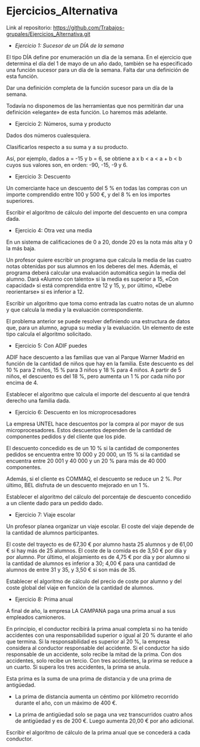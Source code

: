 # Ejercicios_Alternativa

Link al repositorio: https://github.com/Trabajos-grupales/Ejercicios_Alternativa.git


- *Ejercicio 1: Sucesor de un DÍA de la semana*

El tipo DÍA define por enumeración un día de la semana. En el ejercicio que determina el día del 1 de mayo de un año dado, también se ha especificado una función sucesor para un día de la semana. Falta dar una definición de esta función.

Dar una definición completa de la función sucesor para un día de la semana.

Todavía no disponemos de las herramientas que nos permitirán dar una definición «elegante» de esta función. Lo haremos más adelante.


- Ejercicio 2: Números, suma y producto

Dados dos números cualesquiera.

Clasificarlos respecto a su suma y a su producto.

Así, por ejemplo, dados a = -15 y b = 6, se obtiene a x b < a < a + b < b cuyos sus valores son, en orden: -90, -15, -9 y 6.


- Ejercicio 3: Descuento

Un comerciante hace un descuento del 5 % en todas las compras con un importe comprendido entre 100 y 500 €, y del 8 % en los importes superiores.

Escribir el algoritmo de cálculo del importe del descuento en una compra dada.


- Ejercicio 4: Otra vez una media

En un sistema de calificaciones de 0 a 20, donde 20 es la nota más alta y 0 la más baja.

Un profesor quiere escribir un programa que calcula la media de las cuatro notas obtenidas por sus alumnos en los deberes del mes. Además, el programa deberá calcular una evaluación automática según la media del alumno. Dará «Alumno con talento» si la media es superior a 15, «Con capacidad» si está comprendida entre 12 y 15, y, por último, «Debe reorientarse» si es inferior a 12.

Escribir un algoritmo que toma como entrada las cuatro notas de un alumno y que calcula la media y la evaluación correspondiente.

El problema anterior se puede resolver definiendo una estructura de datos que, para un alumno, agrupa su media y la evaluación. Un elemento de este tipo calcula el algoritmo solicitado.


- Ejercicio 5: Con ADIF puedes

ADIF hace descuento a las familias que van al Parque Warner Madrid en función de la cantidad de niños que hay en la familia. Este descuento es del 10 % para 2 niños, 15 % para 3 niños y 18 % para 4 niños. A partir de 5 niños, el descuento es del 18 %, pero aumenta un 1 % por cada niño por encima de 4.

Establecer el algoritmo que calcula el importe del descuento al que tendrá derecho una familia dada.


- Ejercicio 6: Descuento en los microprocesadores

La empresa UNTEL hace descuentos por la compra al por mayor de sus microprocesadores. Estos descuentos dependen de la cantidad de componentes pedidos y del cliente que los pide.

El descuento concedido es de un 10 % si la cantidad de componentes pedidos se encuentra entre 10 000 y 20 000, un 15 % si la cantidad se encuentra entre 20 001 y 40 000 y un 20 % para más de 40 000 componentes.

Además, si el cliente es COMMAQ, el descuento se reduce un 2 %. Por último, BEL disfruta de un descuento mejorado en un 1 %.

Establecer el algoritmo del cálculo del porcentaje de descuento concedido a un cliente dado para un pedido dado.


- Ejercicio 7: Viaje escolar

Un profesor planea organizar un viaje escolar. El coste del viaje depende de la cantidad de alumnos participantes.

El coste del trayecto es de 67,30 € por alumno hasta 25 alumnos y de 61,00 € si hay más de 25 alumnos. El coste de la comida es de 3,50 € por día y por alumno. Por último, el alojamiento es de 4,75 € por día y por alumno si la cantidad de alumnos es inferior a 30; 4,00 € para una cantidad de alumnos de entre 31 y 35, y 3,50 € si son más de 35.

Establecer el algoritmo de cálculo del precio de coste por alumno y del coste global del viaje en función de la cantidad de alumnos.


- Ejercicio 8: Prima anual

A final de año, la empresa LA CAMPANA paga una prima anual a sus empleados camioneros.

En principio, el conductor recibirá la prima anual completa si no ha tenido accidentes con una responsabilidad superior o igual al 20 % durante el año que termina. Si la responsabilidad es superior al 20 %, la empresa considera al conductor responsable del accidente. Si el conductor ha sido responsable de un accidente, solo recibe la mitad de la prima. Con dos accidentes, solo recibe un tercio. Con tres accidentes, la prima se reduce a un cuarto. Si supera los tres accidentes, la prima se anula.

Esta prima es la suma de una prima de distancia y de una prima de antigüedad.

+ La prima de distancia aumenta un céntimo por kilómetro recorrido durante el año, con un máximo de 400 €.

+ La prima de antigüedad solo se paga una vez transcurridos cuatro años de antigüedad y es de 200 €. Luego aumenta 20,00 € por año adicional.

Escribir el algoritmo de cálculo de la prima anual que se concederá a cada conductor.
